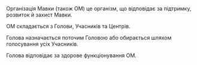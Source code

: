 <subject>Організація Мавки</subject> (також <subject>ОМ</subject>) <keyword>це</keyword> організм, що відповідає за
підтримку, розвиток й
захист <subject>Мавки</subject>.

<subject>ОМ</subject> складається з <subject>Голови</subject>, <subject>Учасників</subject> <keyword>
та</keyword> <subject>
Центрів</subject>.

<subject>Голова</subject> назначається поточим <subject>Головою</subject> <keyword>або</keyword> обирається шляхом
голосування усіх <subject>Учасників</subject>.

<subject>Голова</subject> відповідає за здорове функціонування <subject>ОМ</subject>.